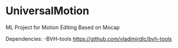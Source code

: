 # UniversalMotion
ML Project for Motion Editing Based on Mocap

Dependencies:
-BVH-tools https://github.com/vladimirdlc/bvh-tools